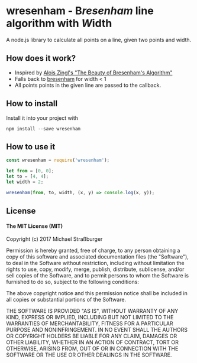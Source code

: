 # wresenham - B*resenham* line algorithm with *W*idth

A node.js library to calculate all points on a line, given two points and width.

## How does it work?

* Inspired by [Alois Zingl's "The Beauty of Bresenham's Algorithm"](http://members.chello.at/~easyfilter/bresenham.html)
* Falls back to [bresenham](https://github.com/madbence/node-bresenham) for width < 1
* All points points in the given line are passed to the callback.

## How to install

Install it into your project with
```
npm install --save wresenham
```

## How to use it

```js
const wresenham = require('wresenham');

let from = [0, 0];
let to = [4, 4];
let width = 2;

wresenham(from, to, width, (x, y) => console.log(x, y));
```

## License
#### The MIT License (MIT)
Copyright (c) 2017 Michael Straßburger

Permission is hereby granted, free of charge, to any person obtaining a copy of this software and associated documentation files (the "Software"), to deal in the Software without restriction, including without limitation the rights to use, copy, modify, merge, publish, distribute, sublicense, and/or sell copies of the Software, and to permit persons to whom the Software is furnished to do so, subject to the following conditions:

The above copyright notice and this permission notice shall be included in all copies or substantial portions of the Software.

THE SOFTWARE IS PROVIDED "AS IS", WITHOUT WARRANTY OF ANY KIND, EXPRESS OR IMPLIED, INCLUDING BUT NOT LIMITED TO THE WARRANTIES OF MERCHANTABILITY, FITNESS FOR A PARTICULAR PURPOSE AND NONINFRINGEMENT. IN NO EVENT SHALL THE AUTHORS OR COPYRIGHT HOLDERS BE LIABLE FOR ANY CLAIM, DAMAGES OR OTHER LIABILITY, WHETHER IN AN ACTION OF CONTRACT, TORT OR OTHERWISE, ARISING FROM, OUT OF OR IN CONNECTION WITH THE SOFTWARE OR THE USE OR OTHER DEALINGS IN THE SOFTWARE.

